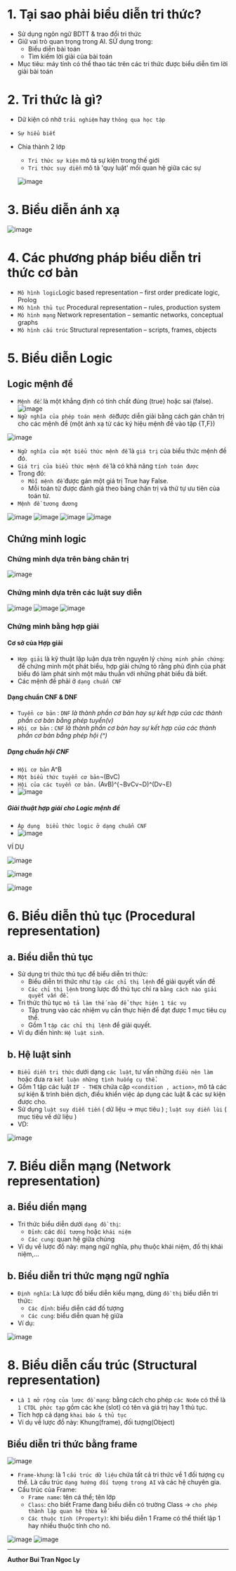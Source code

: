 
# 1. Tại sao phải biểu diễn tri thức?
- Sử dụng ngôn ngữ BDTT & trao đổi tri thức
- Giữ vai trò quan trọng trong AI. SỬ dụng trong:
   - Biểu diễn bài toán
   - Tìm kiếm lời giải của bài toán
- Mục tiêu: máy tính có thể thao tác trên các tri thức được biểu diễn tìm lời giải bài toán
# 2. Tri thức là gì?
- Dữ kiện có nhờ `trải nghiệm` hay `thông qua học tập`
- `Sự hiểu biết`
- Chia thành 2 lớp
   - `Tri thức sự kiện` mô tả sự kiện trong thế giới
   - `Tri thức suy diễn` mô tả 'quy luật' mối quan hệ giữa các sự
   
  ![image](https://user-images.githubusercontent.com/88178841/141438484-85a91c3b-b3c7-4872-a13d-ffc9effa732c.png)

# 3. Biểu diễn ánh xạ
![image](https://user-images.githubusercontent.com/88178841/141438396-8d31a09e-069a-498c-b6d8-943f7b8da049.png)
# 4. Các phương pháp biểu diễn tri thức cơ bản
- `Mô hình logic`Logic based representation – first order predicate logic, Prolog
- `Mô hình thủ tục` Procedural representation – rules, production system
- `Mô hình mạng` Network representation – semantic networks, conceptual graphs
- `Mô hình cấu trúc` Structural representation – scripts, frames, objects 

# 5. Biểu diễn Logic
## Logic mệnh đề
- `Mệnh đề`: là một khẳng định có tính chất đúng (true) hoặc sai (false).
![image](https://user-images.githubusercontent.com/88178841/141440439-748316ec-b44b-428a-85e3-be8064717cdb.png)
- `Ngữ nghĩa của phép toán mệnh đề`được diễn giải bằng cách gán chân trị cho các mệnh đề (một ánh xạ từ các ký hiệu mệnh đề vào tập {T,F})

![image](https://user-images.githubusercontent.com/88178841/141441334-c6a76c91-34f7-4847-8b8e-e45e69435cdc.png)
- `Ngữ nghĩa của một biểu thức mệnh đề` là `giá trị` của biểu thức mệnh đề đó.
- `Giá trị của biểu thức mệnh đề` là có khả năng `tính toán được`
- Trong đó:
   - `Mỗi mệnh đề` được gán một giá trị True hay False.
   - Mỗi toán tử được đánh giá theo bảng chân trị và thứ tự ưu tiên của toán tử.
- `Mệnh đề tương đương`

![image](https://user-images.githubusercontent.com/88178841/141443175-67ae9ccb-2e08-41e3-8612-225f225b4550.png)
![image](https://user-images.githubusercontent.com/88178841/141443218-70ed791a-b593-4aac-874a-1811d07810a2.png)
![image](https://user-images.githubusercontent.com/88178841/141443259-2abbdc86-fb5b-4990-ac06-73ec0ca63477.png)
![image](https://user-images.githubusercontent.com/88178841/141443398-c9751954-70be-4748-9c10-4a6a74118f6d.png)
## Chứng minh logic
### Chứng minh dựa trên bảng chân trị

![image](https://user-images.githubusercontent.com/88178841/141443838-4b36601d-1764-4540-b571-93907b7ab8f2.png)
### Chứng minh dựa trên các luật suy diễn

![image](https://user-images.githubusercontent.com/88178841/141444074-69b60b8b-c033-4791-b06c-6dc85ae3eff3.png)
![image](https://user-images.githubusercontent.com/88178841/141444100-c74281ae-b799-4bed-8d13-edb549c6e43f.png)
![image](https://user-images.githubusercontent.com/88178841/141444118-4d4dd28b-46e7-4278-930c-fffe9205bb67.png)

### Chứng minh bằng hợp giải
#### Cơ sở của Hợp giải
   - `Hợp giải` là kỹ thuật lập luận dựa trên nguyên lý `chứng minh phản chứng`: để chứng minh một phát biểu, hợp giải chứng tỏ rằng phủ định của phát biểu đó làm phát sinh một mâu thuẫn với những phát biểu đã biết.
   - Các mệnh đề phải ở `dạng chuẩn CNF`
#### Dạng chuẩn CNF & DNF
- `Tuyển cơ bản` : `DNF` *là thành phần cơ bản hay sự kết hợp của các thành phần cơ bản bằng phép tuyển(v)* 
- `Hội cơ bản` : `CNF` *là thành phần cơ bản hay sự kết hợp của các thành phần cơ bản bằng phép hội (^)*
##### Dạng chuẩn hội CNF
- `Hội cơ bản` A^B
- `Một biểu thức tuyển cơ bản`¬(BvC)
- `Hội của các tuyển cơ bản.` (AvB)^(¬BvCv¬D)^(Dv¬E)
- ![image](https://user-images.githubusercontent.com/88178841/141481631-5d4627a9-8cdd-4e7a-8b92-14961e832f77.png)

##### Giải thuật hợp giải cho Logic mệnh đề
- `Áp dụng  biểu thức logic ở dạng chuẩn CNF`
- ![image](https://user-images.githubusercontent.com/88178841/141487172-e6a2886d-e2da-4910-a67f-e4b9e8a4eccb.png)

VÍ DỤ

![image](https://user-images.githubusercontent.com/88178841/141487414-0914ca9a-df13-4dc2-8610-00abe045f342.png)

![image](https://user-images.githubusercontent.com/88178841/141487452-745c4221-bdc3-4351-af0c-c37acb163577.png)

![image](https://user-images.githubusercontent.com/88178841/141487470-450707f3-f638-457d-9519-4bd09613f15c.png)

# 6. Biểu diễn thủ tục (Procedural representation)
## a. Biểu diễn thủ tục
- Sử dụng tri thức thủ tục để biểu diễn tri thức:
    - Biểu diễn tri thức như `tập các chỉ thị lệnh` để giải quyết vấn đề
    - `Các chỉ thị lệnh` trong lược đồ thủ tục chỉ ra `bằng cách nào giải quyết vấn đề.`
- Tri thức thủ tục `mô tả làm thế nào để thực hiện 1 tác vụ`
    - Tập trung vào các nhiệm vụ cần thực hiện để đạt được 1 mục tiêu cụ thể.
    - Gồm 1 `tập các chỉ thị lệnh` để giải quyết.
- Ví dụ điển hình: `Hệ luật sinh`.
## b. Hệ luật sinh
- `Biểu diễn tri thức` dưới dạng `các luật`, tư vấn những `điều nên làm` hoặc đưa ra `kết luận những tình huống cụ thể.`
- Gồm 1 tập các luật `IF - THEN` chứa cặp `<condition , action>`, mô tả các sự kiện & trình biên dịch, điều khiển việc áp dụng các luật & các sự kiện được cho.
- Sử dụng `luật suy diễn tiến` ( dữ liệu -> mục tiêu ) ; `luật suy diễn lùi` ( mục tiêu về dữ liệu )
- VD:

![image](https://user-images.githubusercontent.com/88178841/144354380-7c7f04e5-b042-4023-9e02-f28103f0bed9.png)

# 7. Biểu diễn mạng (Network representation)
## a. Biểu diển mạng
- Tri thức biểu diễn dưới `dạng đồ thị`:
    - `Đỉnh`: các `đối tượng` hoặc `khái niệm`
    - `Các cung`: quan hệ giữa chúng
- Ví dụ về lược đồ này: mạng ngữ nghĩa, phụ thuộc khái niệm, đồ thị khái niệm,...
## b. Biểu diễn tri thức mạng ngữ nghĩa
- `Định nghĩa`: Là lược đồ biểu diễn kiểu mạng, dùng `đồ thị` biểu diễn tri thức:
    - `Các đỉnh`: biểu diễn cád đố tượng
    - `Các cung`: biểu diễn quan hệ giữa  
- Ví dụ:

![image](https://user-images.githubusercontent.com/88178841/144355028-217991f8-f3a0-4aff-8c81-330fbc7b29ee.png)

# 8. Biểu diễn cấu trúc (Structural representation)
- `Là 1 mở rộng của lược đồ mạng`: bằng cách cho phép `các Node` có thể là `1 CTDL phức tạp` gồm các khe (slot) có tên và giá trị hay 1 thủ tục.
- Tích hợp cả dạng `khai báo & thủ tục`
- Ví dụ về lược đồ này: Khung(frame), đối tượng(Object)
## Biểu diễn tri thức bằng frame

![image](https://user-images.githubusercontent.com/88178841/144435759-c9b2bd4d-85e0-4b31-8203-340e268de6e7.png)

- `Frame-khung`: là 1 `cấu trúc dữ liệu` chứa tất cả tri thức về 1 đối tượng cụ thể. Là cấu trúc `dạng hướng đối tượng trong AI` và các hệ chuyên gia.
- Cấu trúc của Frame:
    - `Frame name`: tên cá thể; tên lớp
    - `Class`:  cho biết Frame đang biểu diễn có trường Class -> `cho phép thành lập quan hệ thừa kế`
    - `Các thuộc tính (Property)`: khi biểu diễn 1 Frame có thể thiết lập 1 hay nhiều thuộc tính cho nó.

![image](https://user-images.githubusercontent.com/88178841/144437219-8fcba02c-79da-4d60-8cc1-40daa4dfd2a8.png)
![image](https://user-images.githubusercontent.com/88178841/144437267-98ed1fae-cf64-4485-a920-de6813b0e177.png)



<hr>

**Author Bui Tran Ngoc Ly**

